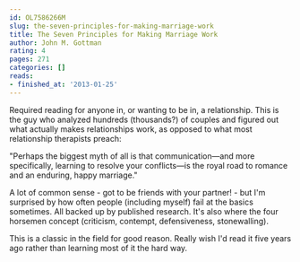 ```yaml
---
id: OL7586266M
slug: the-seven-principles-for-making-marriage-work
title: The Seven Principles for Making Marriage Work
author: John M. Gottman
rating: 4
pages: 271
categories: []
reads:
- finished_at: '2013-01-25'
---
```

Required reading for anyone in, or wanting to be in, a relationship. This is the guy who analyzed hundreds (thousands?) of couples and figured out what actually makes relationships work, as opposed to what most relationship therapists preach:

"Perhaps the biggest myth of all is that communication—and more specifically, learning to resolve your conflicts—is the royal road to romance and an enduring, happy marriage."

A lot of common sense - got to be friends with your partner! - but I'm surprised by how often people (including myself) fail at the basics sometimes. All backed up by published research. It's also where the four horsemen concept (criticism, contempt, defensiveness, stonewalling).

This is a classic in the field for good reason. Really wish I'd read it five years ago rather than learning most of it the hard way.
